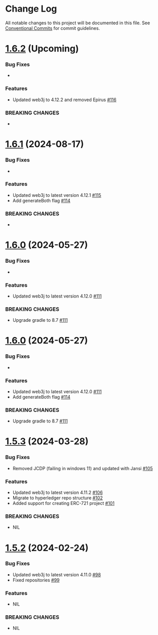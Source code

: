 # Change Log

All notable changes to this project will be documented in this file.
See [Conventional Commits](https://conventionalcommits.org) for commit guidelines.

# [1.6.2]() (Upcoming)

### Bug Fixes

*

### Features

* Updated web3j to 4.12.2 and removed Epirus [#116](https://github.com/hyperledger/web3j-cli/pull/116)

### BREAKING CHANGES

*

# [1.6.1](https://github.com/web3j/web3j-cli/releases/tag/v1.6.1) (2024-08-17)

### Bug Fixes

*

### Features

* Updated web3j to latest version 4.12.1 [#115](https://github.com/hyperledger/web3j-cli/pull/115)
* Add generateBoth flag [#114](https://github.com/hyperledger/web3j-cli/pull/114)

### BREAKING CHANGES

* 


# [1.6.0](https://github.com/web3j/web3j-cli/releases/tag/v1.6.0) (2024-05-27)

### Bug Fixes

*

### Features

* Updated web3j to latest version 4.12.0 [#111](https://github.com/hyperledger/web3j-cli/pull/111)

### BREAKING CHANGES

* Upgrade gradle to 8.7 [#111](https://github.com/hyperledger/web3j-cli/pull/111)

# [1.6.0](https://github.com/web3j/web3j-cli/releases/tag/v1.6.0) (2024-05-27)

### Bug Fixes

* 

### Features

* Updated web3j to latest version 4.12.0 [#111](https://github.com/hyperledger/web3j-cli/pull/111)
* Add generateBoth flag [#114](https://github.com/hyperledger/web3j-cli/pull/114)

### BREAKING CHANGES

* Upgrade gradle to 8.7 [#111](https://github.com/hyperledger/web3j-cli/pull/111)

# [1.5.3](https://github.com/web3j/web3j-cli/releases/tag/v1.5.3) (2024-03-28)

### Bug Fixes

* Removed JCDP (failing in windows 11) and updated with Jansi [#105](https://github.com/web3j/web3j-cli/pull/105)

### Features

* Updated web3j to latest version 4.11.2 [#106](https://github.com/web3j/web3j-cli/pull/106)
* Migrate to hyperledger repo structure [#102](https://github.com/web3j/web3j-cli/pull/102)
* Added support for creating ERC-721 project [#101](https://github.com/web3j/web3j-cli/pull/101)

### BREAKING CHANGES

* NIL

# [1.5.2](https://github.com/web3j/web3j-cli/releases/tag/v1.5.2) (2024-02-24)

### Bug Fixes

* Updated web3j to latest version 4.11.0 [#98](https://github.com/web3j/web3j-cli/pull/98)
* Fixed repositories  [#99](https://github.com/web3j/web3j-cli/pull/99)

### Features

* NIL

### BREAKING CHANGES

* NIL